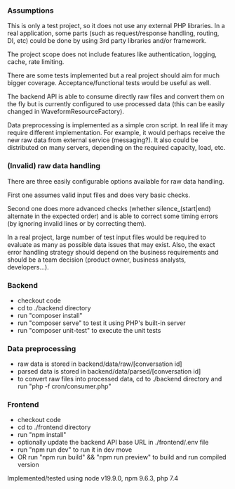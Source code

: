 <p align="center">

</p>

### Assumptions

This is only a test project, so it does not use any external PHP libraries. In a real application, some parts (such as request/response handling, routing, DI, etc) 
could be done by using 3rd party libraries and/or framework.

The project scope does not include features like authentication, logging, cache, rate limiting.  

There are some tests implemented but a real project should aim for much bigger coverage. Acceptance/functional tests would be useful as well.

The backend API is able to consume directly raw files and convert them on the fly but is currently configured to use processed data (this can be easily changed in WaveformResourceFactory). 

Data preprocessing is implemented as a simple cron script. In real life it may require different implementation. For example, it would perhaps receive the new raw data from 
external service (messaging?). It also could be distributed on many servers, depending on the required capacity, load, etc.

### (Invalid) raw data handling

There are three easily configurable options available for raw data handling. 

First one assumes valid input files and does very basic checks. 

Second one does more advanced checks (whether silence_(start|end) alternate in the expected order) and is able to correct some timing errors (by ignoring invalid lines or by correcting 
them).

In a real project, large number of test input files would be required to evaluate as many as possible data issues that may exist. Also, the exact error handling strategy 
should depend on the business requirements and should be a team decision (product owner, business analysts, developers...).   

### Backend 

 - checkout code
 - cd to ./backend directory
 - run "composer install"
 - run "composer serve" to test it using PHP's built-in server
 - run "composer unit-test" to execute the unit tests

### Data preprocessing

 - raw data is stored in backend/data/raw/[conversation id]
 - parsed data is stored in backend/data/parsed/[conversation id]
 - to convert raw files into processed data, cd to ./backend directory and run "php -f cron/consumer.php"

### Frontend

 - checkout code
 - cd to ./frontend directory
 - run "npm install"
 - optionally update the backend API base URL in ./frontend/.env file
 - run "npm run dev" to run it in dev move
 - OR run "npm run build" && "npm run preview" to build and run compiled version
 
Implemented/tested using node v19.9.0, npm 9.6.3, php 7.4
